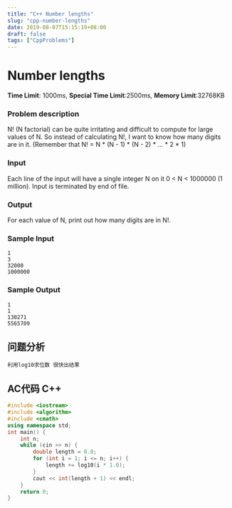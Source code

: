 ```yaml
---
title: "C++ Number lengths"
slug: "cpp-number-lengths"
date: 2019-08-07T15:15:19+08:00
draft: false
tags: ["CppProblems"]
---
```


# Number lengths

**Time Limit**: 1000ms, **Special Time Limit**:2500ms, **Memory Limit**:32768KB

### **Problem description**

N! (N factorial) can be quite irritating and difficult to compute for large values of N. So instead of calculating N!, I want to know how many digits are in it. (Remember that N! = N * (N - 1) * (N - 2) * ... * 2 * 1) 

### **Input**

Each line of the input will have a single integer N on it 0 < N < 1000000 (1 million). Input is terminated by end of file. 

### **Output**

For each value of N, print out how many digits are in N!. 

### **Sample Input**
    1
    3
    32000
    1000000
### **Sample Output**
    1
    1
    130271
    5565709

## **问题分析**
	利用log10求位数 很快出结果
## AC代码 C++

```cpp
#include <iostream>
#include <algorithm>
#include <cmath>
using namespace std;
int main() {
	int n;
	while (cin >> n) {
		double length = 0.0;
		for (int i = 1; i <= n; i++) {
			length += log10(i * 1.0);
		}
		cout << int(length + 1) << endl;
	}
	return 0;
}
```